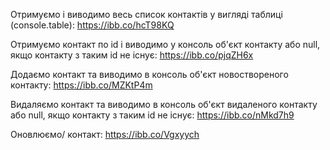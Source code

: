 Отримуємо і виводимо весь список контактів у вигляді таблиці (console.table):
https://ibb.co/hcT98KQ


Отримуємо контакт по id і виводимо у консоль об'єкт контакту або null, якщо контакту з таким id не існує: https://ibb.co/pjqZH6x


Додаємо контакт та виводимо в консоль об'єкт новоствореного контакту:
https://ibb.co/MZKtP4m


Видаляємо контакт та виводимо в консоль об'єкт видаленого контакту або null, якщо контакту з таким id не існує:
https://ibb.co/nMkd7h9


Оновлюємо/ контакт:
https://ibb.co/Vgxyych 
